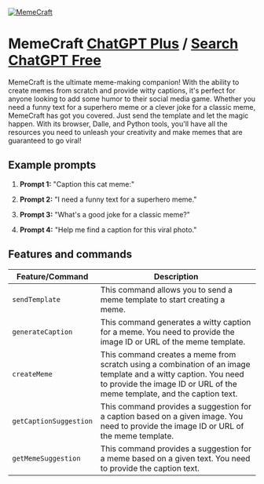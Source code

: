
[![MemeCraft](null)](https://chat.openai.com/g/g-a7LgSmFQQ-memecraft)

# MemeCraft [ChatGPT Plus](https://chat.openai.com/g/g-a7LgSmFQQ-memecraft) / [Search ChatGPT Free](https://gptcall.net/index.html#/?search=MemeCraft)

MemeCraft is the ultimate meme-making companion! With the ability to create memes from scratch and provide witty captions, it's perfect for anyone looking to add some humor to their social media game. Whether you need a funny text for a superhero meme or a clever joke for a classic meme, MemeCraft has got you covered. Just send the template and let the magic happen. With its browser, Dalle, and Python tools, you'll have all the resources you need to unleash your creativity and make memes that are guaranteed to go viral!

## Example prompts

1. **Prompt 1:** "Caption this cat meme:"

2. **Prompt 2:** "I need a funny text for a superhero meme."

3. **Prompt 3:** "What's a good joke for a classic meme?"

4. **Prompt 4:** "Help me find a caption for this viral photo."

## Features and commands

| Feature/Command | Description |
| --- | --- |
| `sendTemplate` | This command allows you to send a meme template to start creating a meme. |
| `generateCaption` | This command generates a witty caption for a meme. You need to provide the image ID or URL of the meme template. |
| `createMeme` | This command creates a meme from scratch using a combination of an image template and a witty caption. You need to provide the image ID or URL of the meme template, and the caption text. |
| `getCaptionSuggestion` | This command provides a suggestion for a caption based on a given image. You need to provide the image ID or URL of the meme template. |
| `getMemeSuggestion` | This command provides a suggestion for a meme based on a given text. You need to provide the caption text. |


